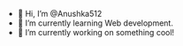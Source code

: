 - 👋 Hi, I’m @Anushka512
- 🌱 I’m currently learning Web development.
- 🌱 I’m currently working on something cool!

<!---
Anushka512/Anushka512 is a ✨ special ✨ repository because its `anu.md` (this file) appears on your GitHub profile.
You can click the Preview link to take a look at your changes.
--->
